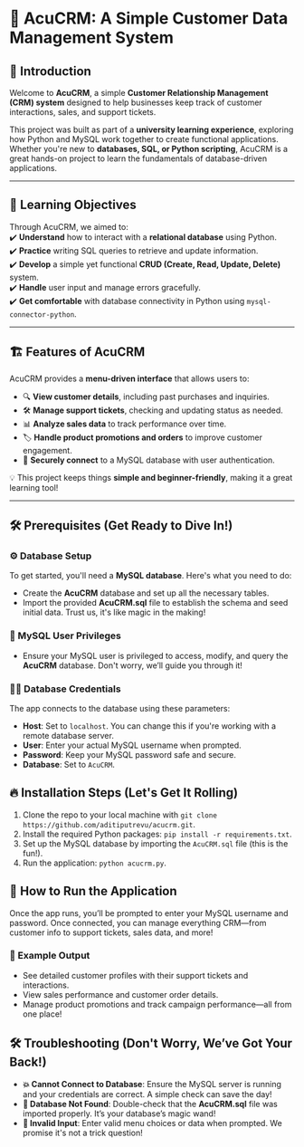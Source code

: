 # 📌 AcuCRM: A Simple Customer Data Management System  

## 🚀 Introduction  
Welcome to **AcuCRM**, a simple **Customer Relationship Management (CRM) system** designed to help businesses keep track of customer interactions, sales, and support tickets.  

This project was built as part of a **university learning experience**, exploring how Python and MySQL work together to create functional applications. Whether you're new to **databases, SQL, or Python scripting**, AcuCRM is a great hands-on project to learn the fundamentals of database-driven applications.  

---

## 🎯 Learning Objectives  

Through AcuCRM, we aimed to:  
✔️ **Understand** how to interact with a **relational database** using Python.  
✔️ **Practice** writing SQL queries to retrieve and update information.  
✔️ **Develop** a simple yet functional **CRUD (Create, Read, Update, Delete)** system.  
✔️ **Handle** user input and manage errors gracefully.  
✔️ **Get comfortable** with database connectivity in Python using `mysql-connector-python`.  

---

## 🏗️ Features of AcuCRM  

AcuCRM provides a **menu-driven interface** that allows users to:  

- 🔍 **View customer details**, including past purchases and inquiries.  
- 🛠️ **Manage support tickets**, checking and updating status as needed.  
- 📊 **Analyze sales data** to track performance over time.  
- 🏷️ **Handle product promotions and orders** to improve customer engagement.  
- 🔑 **Securely connect** to a MySQL database with user authentication.  

💡 This project keeps things **simple and beginner-friendly**, making it a great learning tool!  

---


## 🛠️ Prerequisites (Get Ready to Dive In!)

### ⚙️ Database Setup
To get started, you'll need a **MySQL database**. Here's what you need to do:
- Create the **AcuCRM** database and set up all the necessary tables.
- Import the provided **AcuCRM.sql** file to establish the schema and seed initial data. Trust us, it's like magic in the making!

### 🔑 MySQL User Privileges
- Ensure your MySQL user is privileged to access, modify, and query the **AcuCRM** database. Don't worry, we’ll guide you through it!

### 🧑‍💻 Database Credentials
The app connects to the database using these parameters:
- **Host**: Set to `localhost`. You can change this if you're working with a remote database server.
- **User**: Enter your actual MySQL username when prompted.
- **Password**: Keep your MySQL password safe and secure.
- **Database**: Set to `AcuCRM`.

## 🔥 Installation Steps (Let's Get It Rolling)
1. Clone the repo to your local machine with `git clone https://github.com/aditiputrevu/acucrm.git`.
2. Install the required Python packages: `pip install -r requirements.txt`.
3. Set up the MySQL database by importing the `AcuCRM.sql` file (this is the fun!).
4. Run the application: `python acucrm.py`.

## 🚀 How to Run the Application
Once the app runs, you’ll be prompted to enter your MySQL username and password. Once connected, you can manage everything CRM—from customer info to support tickets, sales data, and more!

### 🌟 Example Output
- See detailed customer profiles with their support tickets and interactions.
- View sales performance and customer order details.
- Manage product promotions and track campaign performance—all from one place!

## 🛠️ Troubleshooting (Don't Worry, We’ve Got Your Back!)
- **💥 Cannot Connect to Database**: Ensure the MySQL server is running and your credentials are correct. A simple check can save the day!
- **📂 Database Not Found**: Double-check that the **AcuCRM.sql** file was imported properly. It’s your database’s magic wand!
- **🚫 Invalid Input**: Enter valid menu choices or data when prompted. We promise it's not a trick question!
